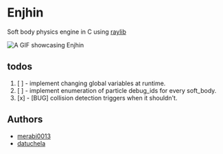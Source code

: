 # Enjhin
Soft body physics engine in C using [raylib](https://github.com/raysan5/raylib)  

![A GIF showcasing Enjhin](./docs/enjhin-animation.gif)

## todos
1. [ ] - implement changing global variables at runtime.
2. [ ] - implement enumeration of particle debug_ids for every soft_body.
3. [x] - [BUG] collision detection triggers when it shouldn't.

## Authors
- [merabi0013](https://github.com/merabi0013)
- [datuchela](https://github.com/datuchela)
